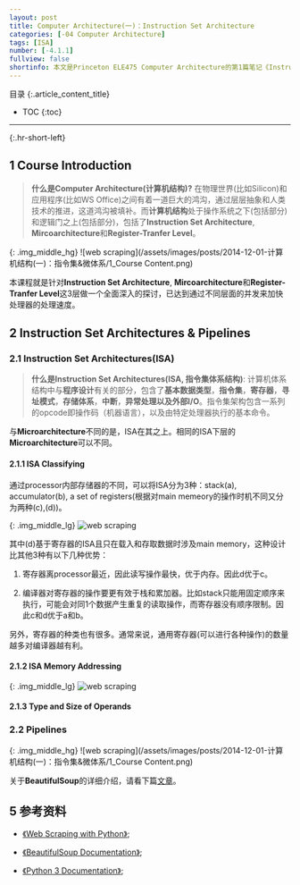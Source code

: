 ```yaml
---
layout: post
title: Computer Architecture(一)：Instruction Set Architecture
categories: [-04 Computer Architecture]
tags: [ISA]
number: [-4.1.1]
fullview: false
shortinfo: 本文是Princeton ELE475 Computer Architecture的第1篇笔记《Instruction Set Architecture》。
---
```

目录
{:.article_content_title}


* TOC
{:toc}

---
{:.hr-short-left}

## 1 Course Introduction ##

> **什么是Computer Architecture(计算机结构)?** 在物理世界(比如Silicon)和应用程序(比如WS Office)之间有着一道巨大的鸿沟，通过层层抽象和人类技术的推进，这道鸿沟被填补。而**计算机结构**处于操作系统之下(包括部分)和逻辑门之上(包括部分)，包括了**Instruction Set Architecture**, **Mircoarchitecture**和**Register-Tranfer Level**。

{: .img_middle_hg}
![web scraping](/assets/images/posts/2014-12-01-计算机结构(一)：指令集&微体系/1_Course Content.png)



本课程就是针对**Instruction Set Architecture**, **Mircoarchitecture**和**Register-Tranfer Level**这3层做一个全面深入的探讨，已达到通过不同层面的并发来加快处理器的处理速度。

## 2 Instruction Set Architectures & Pipelines ##

### 2.1 Instruction Set Architectures(ISA) ###

> **什么是Instruction Set Architectures(ISA, 指令集体系结构)**: 计算机体系结构中与**程序设计**有关的部分，包含了**基本数据类型**，**指令集**，**寄存器**，**寻址模式**，**存储体系**，**中断**，**异常处理以及外部I/O**。指令集架构包含一系列的opcode即操作码（机器语言），以及由特定处理器执行的基本命令。

与**Microarchitecture**不同的是，ISA在其之上。相同的ISA下层的**Microarchitecture**可以不同。

#### 2.1.1 ISA Classifying ####

通过processor内部存储器的不同，可以将ISA分为3种：stack(a), accumulator(b), a set of registers(根据对main memeory的操作时机不同又分为两种(c),(d))。

{: .img_middle_lg}
![web scraping](/assets/images/posts/2014-12-01-计算机结构(一)：指令集&微体系/2.1.1_ISA分类.png)

其中(d)基于寄存器的ISA且只在载入和存取数据时涉及main memory，这种设计比其他3种有以下几种优势：

1. 寄存器离processor最近，因此读写操作最快，优于内存。因此d优于c。

2. 编译器对寄存器的操作要更有效于栈和累加器。比如stack只能用固定顺序来执行，可能会对同1个数据产生重复的读取操作，而寄存器没有顺序限制。因此c和d优于a和b。

另外，寄存器的种类也有很多。通常来说，通用寄存器(可以进行各种操作)的数量越多对编译器越有利。


#### 2.1.2 ISA Memory Addressing ####

{: .img_middle_lg}
![web scraping](/assets/images/posts/2014-12-01-计算机结构(一)：指令集&微体系/2.1.2_ISA内存寻址方式.png)

#### 2.1.3 Type and Size of Operands ####





### 2.2 Pipelines ###


{: .img_middle_hg}
![web scraping](/assets/images/posts/2014-12-01-计算机结构(一)：指令集&微体系/1_Course Content.png)

关于**BeautifulSoup**的详细介绍，请看下篇[文章](https://www.shunmian.me/scraping/2015/12/01/Web-Scraping-Part-I-Building-Scrapers-(一)-BeautifulSoup入门.html)。



## 5 参考资料 ##

- [《Web Scraping with Python》](https://www.amazon.com/Web-Scraping-Python-Collecting-Modern/dp/1491910291);

- [《BeautifulSoup Documentation》](https://www.crummy.com/software/BeautifulSoup/bs4/doc/);

- [《Python 3 Documentation》](https://docs.python.org/3/);




